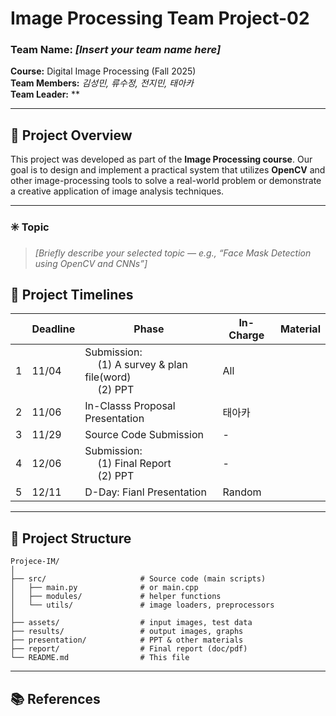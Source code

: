 # Image Processing Team Project-02

### Team Name: *[Insert your team name here]*  
**Course:** Digital Image Processing (Fall 2025)    
**Team Members:** *김성민, 류수정, 전지민, 태아카*  
**Team Leader:** ** 

---

## 📘 Project Overview

This project was developed as part of the **Image Processing course**.  Our goal is to design and implement a practical system that utilizes **OpenCV** and other image-processing tools to solve a real-world problem or demonstrate a creative application of image analysis techniques.

---

### ✳️ Topic
> *[Briefly describe your selected topic — e.g., “Face Mask Detection using OpenCV and CNNs”]*

## 📅 Project Timelines

|  | Deadline | Phase | In-Charge | Material |
| --- | --- | --- | --- | --- |
| 1 | 11/04 | Submission:<br> &emsp; (1) A survey & plan file(word) <br> &emsp; (2) PPT | All |  |
| 2 | 11/06 | In-Classs Proposal Presentation | 태아카 |  |
| 3 | 11/29 | Source Code Submission | - |  |
| 4 | 12/06 | Submission: <br> &emsp; (1) Final Report <br> &emsp; (2) PPT | - |  |
| 5 | 12/11 | D-Day: Fianl Presentation | Random |  |

---

## 📂 Project Structure

```
Projece-IM/
│
├── src/                     # Source code (main scripts)
│   ├── main.py              # or main.cpp
│   ├── modules/             # helper functions
│   └── utils/               # image loaders, preprocessors
│
├── assets/                  # input images, test data
├── results/                 # output images, graphs
├── presentation/            # PPT & other materials
├── report/                  # Final report (doc/pdf)
└── README.md                # This file
```

---

## 📚 References
